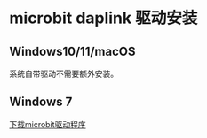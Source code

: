 # microbit daplink 驱动安装

## Windows10/11/macOS

系统自带驱动不需要额外安装。

## Windows 7

<a href="zh-cn/driver/microbit_daplink_driver/mbedWinSerial_16466.exe" download>下载microbit驱动程序</a>
